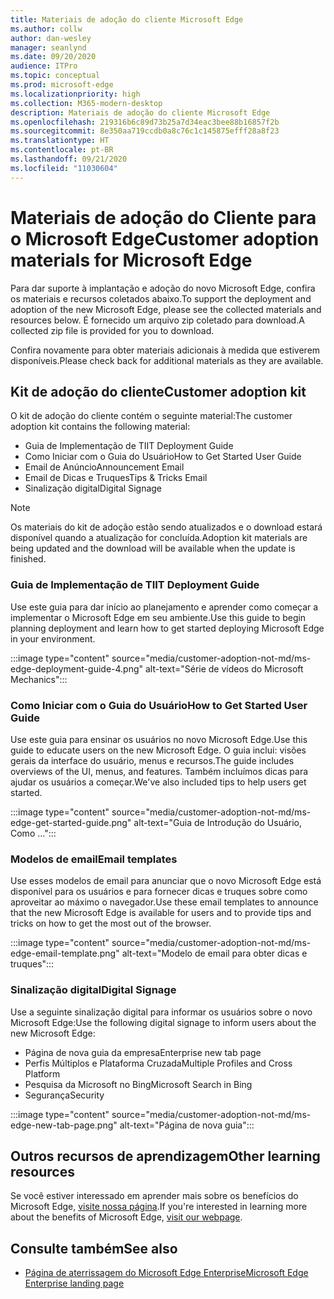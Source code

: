 ```yaml
---
title: Materiais de adoção do cliente Microsoft Edge
ms.author: collw
author: dan-wesley
manager: seanlynd
ms.date: 09/20/2020
audience: ITPro
ms.topic: conceptual
ms.prod: microsoft-edge
ms.localizationpriority: high
ms.collection: M365-modern-desktop
description: Materiais de adoção do cliente Microsoft Edge
ms.openlocfilehash: 219316b6c89d73b25a7d34eac3bee88b16857f2b
ms.sourcegitcommit: 8e350aa719ccdb0a8c76c1c145875efff28a8f23
ms.translationtype: HT
ms.contentlocale: pt-BR
ms.lasthandoff: 09/21/2020
ms.locfileid: "11030604"
---
```

# <span data-ttu-id="1f135-103">Materiais de adoção do Cliente para o Microsoft Edge</span><span class="sxs-lookup"><span data-stu-id="1f135-103">Customer adoption materials for Microsoft Edge</span></span>

<span data-ttu-id="1f135-104">Para dar suporte à implantação e adoção do novo Microsoft Edge, confira os materiais e recursos coletados abaixo.</span><span class="sxs-lookup"><span data-stu-id="1f135-104">To support the deployment and adoption of the new Microsoft Edge, please see the collected materials and resources below.</span></span> <span data-ttu-id="1f135-105">É fornecido um arquivo zip coletado para download.</span><span class="sxs-lookup"><span data-stu-id="1f135-105">A collected zip file is provided for you to download.</span></span>

<span data-ttu-id="1f135-106">Confira novamente para obter materiais adicionais à medida que estiverem disponíveis.</span><span class="sxs-lookup"><span data-stu-id="1f135-106">Please check back for additional materials as they are available.</span></span>

## <span data-ttu-id="1f135-107">Kit de adoção do cliente</span><span class="sxs-lookup"><span data-stu-id="1f135-107">Customer adoption kit</span></span>

<span data-ttu-id="1f135-108">O kit de adoção do cliente contém o seguinte material:</span><span class="sxs-lookup"><span data-stu-id="1f135-108">The customer adoption kit contains the following material:</span></span>

- <span data-ttu-id="1f135-109">Guia de Implementação de TI</span><span class="sxs-lookup"><span data-stu-id="1f135-109">IT Deployment Guide</span></span>
- <span data-ttu-id="1f135-110">Como Iniciar com o Guia do Usuário</span><span class="sxs-lookup"><span data-stu-id="1f135-110">How to Get Started User Guide</span></span>
- <span data-ttu-id="1f135-111">Email de Anúncio</span><span class="sxs-lookup"><span data-stu-id="1f135-111">Announcement Email</span></span>
- <span data-ttu-id="1f135-112">Email de Dicas e Truques</span><span class="sxs-lookup"><span data-stu-id="1f135-112">Tips & Tricks Email</span></span>
- <span data-ttu-id="1f135-113">Sinalização digital</span><span class="sxs-lookup"><span data-stu-id="1f135-113">Digital Signage</span></span>

> [!NOTE]
> <span data-ttu-id="1f135-114">Os materiais do kit de adoção estão sendo atualizados e o download estará disponível quando a atualização for concluída.</span><span class="sxs-lookup"><span data-stu-id="1f135-114">Adoption kit materials are being updated and the download will be available when the update is finished.</span></span>
<!--
[Download customer adoption kit](https://download.microsoft.com/download/0/4/2/0426ffdf-e33c-4177-b0f8-a13a43719c63/Commercial%Adoption%Kit%-%Microsoft%Edge.zip)-->

### <span data-ttu-id="1f135-115">Guia de Implementação de TI</span><span class="sxs-lookup"><span data-stu-id="1f135-115">IT Deployment Guide</span></span>

<span data-ttu-id="1f135-116">Use este guia para dar início ao planejamento e aprender como começar a implementar o Microsoft Edge em seu ambiente.</span><span class="sxs-lookup"><span data-stu-id="1f135-116">Use this guide to begin planning deployment and learn how to get started deploying Microsoft Edge in your environment.</span></span>

:::image type="content" source="media/customer-adoption-not-md/ms-edge-deployment-guide-4.png" alt-text="Série de vídeos do Microsoft Mechanics":::

### <span data-ttu-id="1f135-118">Como Iniciar com o Guia do Usuário</span><span class="sxs-lookup"><span data-stu-id="1f135-118">How to Get Started User Guide</span></span>

<span data-ttu-id="1f135-119">Use este guia para ensinar os usuários no novo Microsoft Edge.</span><span class="sxs-lookup"><span data-stu-id="1f135-119">Use this guide to educate users on the new Microsoft Edge.</span></span> <span data-ttu-id="1f135-120">O guia inclui: visões gerais da interface do usuário, menus e recursos.</span><span class="sxs-lookup"><span data-stu-id="1f135-120">The guide includes overviews of the UI, menus, and features.</span></span> <span data-ttu-id="1f135-121">Também incluímos dicas para ajudar os usuários a começar.</span><span class="sxs-lookup"><span data-stu-id="1f135-121">We've also included tips to help users get started.</span></span>

:::image type="content" source="media/customer-adoption-not-md/ms-edge-get-started-guide.png" alt-text="Guia de Introdução do Usuário, Como ...":::

### <span data-ttu-id="1f135-123">Modelos de email</span><span class="sxs-lookup"><span data-stu-id="1f135-123">Email templates</span></span>

<span data-ttu-id="1f135-124">Use esses modelos de email para anunciar que o novo Microsoft Edge está disponível para os usuários e para fornecer dicas e truques sobre como aproveitar ao máximo o navegador.</span><span class="sxs-lookup"><span data-stu-id="1f135-124">Use these email templates to announce that the new Microsoft Edge is available for users and to provide tips and tricks on how to get the most out of the browser.</span></span>

:::image type="content" source="media/customer-adoption-not-md/ms-edge-email-template.png" alt-text="Modelo de email para obter dicas e truques":::

### <span data-ttu-id="1f135-126">Sinalização digital</span><span class="sxs-lookup"><span data-stu-id="1f135-126">Digital Signage</span></span>

<span data-ttu-id="1f135-127">Use a seguinte sinalização digital para informar os usuários sobre o novo Microsoft Edge:</span><span class="sxs-lookup"><span data-stu-id="1f135-127">Use the following digital signage to inform users about the new Microsoft Edge:</span></span>

- <span data-ttu-id="1f135-128">Página de nova guia da empresa</span><span class="sxs-lookup"><span data-stu-id="1f135-128">Enterprise new tab page</span></span>
- <span data-ttu-id="1f135-129">Perfis Múltiplos e Plataforma Cruzada</span><span class="sxs-lookup"><span data-stu-id="1f135-129">Multiple Profiles and Cross Platform</span></span>
- <span data-ttu-id="1f135-130">Pesquisa da Microsoft no Bing</span><span class="sxs-lookup"><span data-stu-id="1f135-130">Microsoft Search in Bing</span></span>
- <span data-ttu-id="1f135-131">Segurança</span><span class="sxs-lookup"><span data-stu-id="1f135-131">Security</span></span>

:::image type="content" source="media/customer-adoption-not-md/ms-edge-new-tab-page.png" alt-text="Página de nova guia":::

## <span data-ttu-id="1f135-133">Outros recursos de aprendizagem</span><span class="sxs-lookup"><span data-stu-id="1f135-133">Other learning resources</span></span>

<span data-ttu-id="1f135-134">Se você estiver interessado em aprender mais sobre os benefícios do Microsoft Edge, [visite nossa página](https://www.microsoft.com/edge/business).</span><span class="sxs-lookup"><span data-stu-id="1f135-134">If you're interested in learning more about the benefits of Microsoft Edge, [visit our webpage](https://www.microsoft.com/edge/business).</span></span>

## <span data-ttu-id="1f135-135">Consulte também</span><span class="sxs-lookup"><span data-stu-id="1f135-135">See also</span></span>

- [<span data-ttu-id="1f135-136">Página de aterrissagem do Microsoft Edge Enterprise</span><span class="sxs-lookup"><span data-stu-id="1f135-136">Microsoft Edge Enterprise landing page</span></span>](https://aka.ms/EdgeEnterprise)
